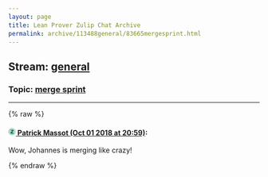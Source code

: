 ```yaml
---
layout: page
title: Lean Prover Zulip Chat Archive 
permalink: archive/113488general/83665mergesprint.html
---
```


## Stream: [general](index.html)
### Topic: [merge sprint](83665mergesprint.html)

---


{% raw %}
#### [![Click to go to Zulip](../../assets/img/zulip2.png) Patrick Massot (Oct 01 2018 at 20:59)](https://leanprover.zulipchat.com/#narrow/stream/113488-general/topic/merge%20sprint/near/134989749):
Wow, Johannes is merging like crazy!


{% endraw %}
